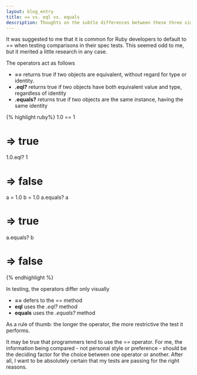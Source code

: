 ```yaml
---
layout: blog_entry
title: == vs. eql vs. equals
description: Thoughts on the subtle differences between these three similar operators
---
```

It was suggested to me that it is common for Ruby developers to default to *==* when testing comparisons in their spec tests. This seemed odd to me, but it merited a little research in any case.

The operators act as follows
 - **==** returns true if two objects are equivalent, without regard for type or identity.
 - **.eql?** returns true if two objects have both equivalent value and type, regardless of identity
 - **.equals?** returns true if two objects are the same instance, having the same identity

{% highlight ruby%}
1.0 == 1
# => true

1.0.eql? 1
# => false

a = 1.0
b = 1.0
a.equals? a
# => true
a.equals? b
# => false
{% endhighlight %}

In testing, the operators differ only visually
 - **==** defers to the *==* method
 - **eql** uses the *.eql?* method
 - **equals** uses the *.equals?* method

As a rule of thumb: the longer the operator, the more restrictive the test it performs.

It may be true that programmers tend to use the *==* operator. For me, the information being compared - not personal style or preference - should be the deciding factor for the choice between one operator or another. After all, I want to be absolutely certain that my tests are passing for the right reasons.
